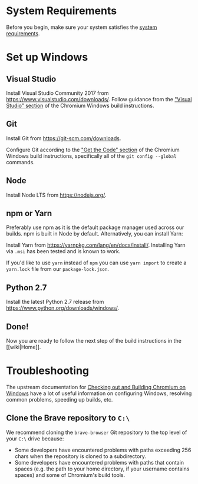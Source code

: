# System Requirements

Before you begin, make sure your system satisfies the [system requirements](https://chromium.googlesource.com/chromium/src/+/master/docs/windows_build_instructions.md#system-requirements).

# Set up Windows

## Visual Studio

Install Visual Studio Community 2017 from https://www.visualstudio.com/downloads/.
Follow guidance from the ["Visual Studio" section](https://chromium.googlesource.com/chromium/src/+/master/docs/windows_build_instructions.md#visual-studio) of the Chromium Windows build instructions.

## Git

Install Git from https://git-scm.com/downloads.

Configure Git according to the ["Get the Code" section](https://chromium.googlesource.com/chromium/src/+/master/docs/windows_build_instructions.md#get-the-code) of the Chromium Windows build instructions, specifically all of the `git config --global` commands.

## Node

Install Node LTS from https://nodejs.org/.

## npm or Yarn

Preferably use npm as it is the default package manager used across our builds. npm is built in Node by default. Alternatively, you can install Yarn:

Install Yarn from https://yarnpkg.com/lang/en/docs/install/.
Installing Yarn via `.msi` has been tested and is known to work.

If you'd like to use `yarn` instead of `npm` you can use `yarn import` to create a `yarn.lock` file from our `package-lock.json`.

## Python 2.7

Install the latest Python 2.7 release from https://www.python.org/downloads/windows/.

## Done!

Now you are ready to follow the next step of the build instructions in the [[wiki|Home]].

# Troubleshooting

The upstream documentation for [Checking out and Building Chromium on Windows](https://chromium.googlesource.com/chromium/src/+/master/docs/windows_build_instructions.md) have a lot of useful information on configuring Windows, resolving common problems, speeding up builds, etc.

## Clone the Brave repository to `C:\`

We recommend cloning the `brave-browser` Git repository to the top level of your `C:\` drive because:

- Some developers have encountered problems with paths exceeding 256 chars when the repository is cloned to a subdirectory.
- Some developers have encountered problems with paths that contain spaces (e.g. the path to your home directory, if your username contains spaces) and some of Chromium's build tools.